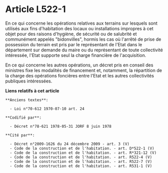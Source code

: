 # Article L522-1

En ce qui concerne les opérations relatives aux terrains sur lesquels sont utilisés aux fins d'habitation des locaux ou
installations impropres à cet objet pour des raisons d'hygiène, de sécurité ou de salubrité et communément appelés
"bidonvilles", hormis les cas où l'arrêté de prise de possession du terrain est pris par le représentant de l'Etat dans le
département sur demande du maire ou du représentant de toute collectivité intéressée, l'Etat supporte seul la charge
financière de l'acquisition.

En ce qui concerne les autres opérations, un décret pris en conseil des ministres fixe les modalités de financement et,
notamment, la répartition de la charge des opérations foncières entre l'Etat et les autres collectivités publiques
intéressées.

**Liens relatifs à cet article**

	**Anciens textes**:

	  - Loi n°70-612 1970-07-10 art. 24

	**Codifié par**:

	  - Décret n°78-621 1978-05-31 JORF 8 juin 1978

	**Cité par**:

	  - Décret n°2009-1626 du 24 décembre 2009 - art. 3 (V)
	  - Code de la construction et de l'habitation. - art. D*522-1 (V)
	  - Code de la construction et de l'habitation. - art. R*321-12 (V)
	  - Code de la construction et de l'habitation. - art. R522-4 (V)
	  - Code de la construction et de l'habitation. - art. R522-7 (V)
	  - Code de la construction et de l'habitation. - art. R531-1 (V)
